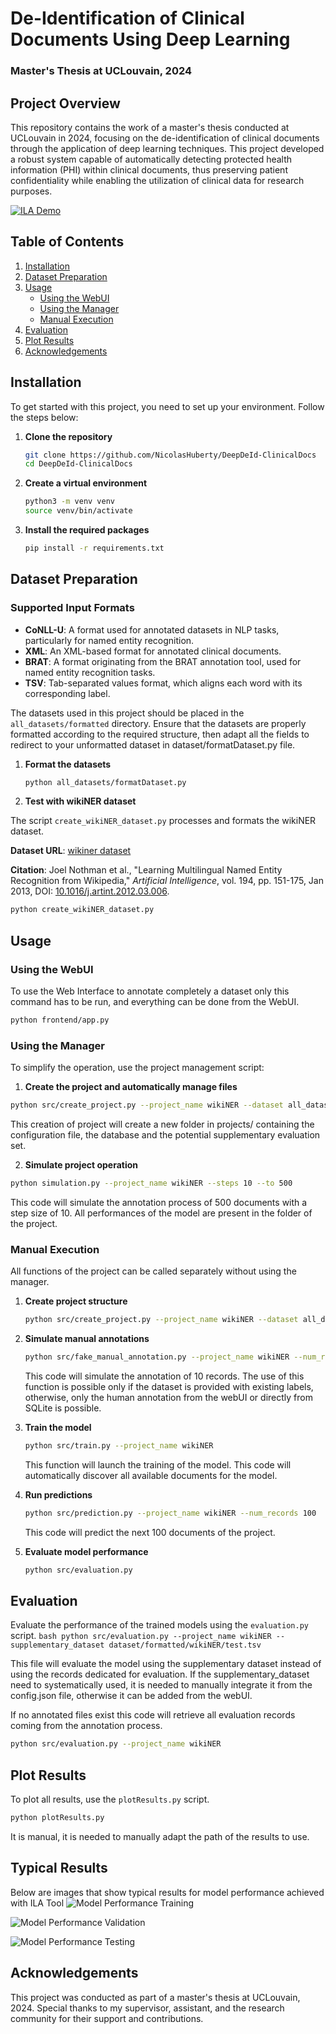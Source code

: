  # De-Identification of Clinical Documents Using Deep Learning
 ### Master's Thesis at UCLouvain, 2024

 ## Project Overview

 This repository contains the work of a master's thesis conducted at UCLouvain in 2024, focusing on the de-identification of clinical documents through the application of deep learning techniques. This project developed a robust system capable of automatically detecting protected health information (PHI) within clinical documents, thus preserving patient confidentiality while enabling the utilization of clinical data for research purposes.

[![ILA Demo](https://i9.ytimg.com/vi/PJTIBT_-VHk/mqdefault.jpg?sqp=CKSF0rIG-oaymwEmCMACELQB8quKqQMa8AEB-AH-CYAC0AWKAgwIABABGGUgZShlMA8=&rs=AOn4CLAD4zs8mEmf3GErZ50dBXjgK6NRRg)](https://youtu.be/PJTIBT_-VHk "Demo of the ILA")


## Table of Contents

1. [Installation](#installation)
2. [Dataset Preparation](#dataset-preparation)
3. [Usage](#usage)
   - [Using the WebUI](#using-the-webui)
   - [Using the Manager](#using-the-manager)
   - [Manual Execution](#manual-execution)
4. [Evaluation](#evaluation)
5. [Plot Results](#plot-results)
6. [Acknowledgements](#acknowledgements)

 ## Installation

 To get started with this project, you need to set up your environment. Follow the steps below:

 1. **Clone the repository**
     ```bash
     git clone https://github.com/NicolasHuberty/DeepDeId-ClinicalDocs
     cd DeepDeId-ClinicalDocs
     ```

 2. **Create a virtual environment**
     ```bash
     python3 -m venv venv
     source venv/bin/activate
     ```

 3. **Install the required packages**
     ```bash
     pip install -r requirements.txt
     ```

 ## Dataset Preparation
### Supported Input Formats
- **CoNLL-U**: A format used for annotated datasets in NLP tasks, particularly for named entity recognition.
- **XML**: An XML-based format for annotated clinical documents.
- **BRAT**: A format originating from the BRAT annotation tool, used for named entity recognition tasks.
- **TSV**: Tab-separated values format, which aligns each word with its corresponding label.

 The datasets used in this project should be placed in the `all_datasets/formatted` directory. Ensure that the datasets are properly formatted according to the required structure, then adapt all the fields to redirect to your unformatted dataset in dataset/formatDataset.py file.
 1. **Format the datasets**
    ```bash
    python all_datasets/formatDataset.py
    ```
 2. **Test with wikiNER dataset**

   The script `create_wikiNER_dataset.py` processes and formats the wikiNER dataset.
   
   **Dataset URL**: [wikiner dataset](https://metatext.io/datasets/wikiner)
   
   **Citation**:
   Joel Nothman et al., "Learning Multilingual Named Entity Recognition from Wikipedia," 
   *Artificial Intelligence*, vol. 194, pp. 151-175, Jan 2013, DOI: [10.1016/j.artint.2012.03.006](https://linkinghub.elsevier.com/retrieve/pii/S0004370212000276).
   

   ```bash
   python create_wikiNER_dataset.py
   ```
 ## Usage
 
 ### Using the WebUI

To use the Web Interface to annotate completely a dataset only this command has to be run, and everything can be done from the WebUI.

```bash
python frontend/app.py
```
 ### Using the Manager

 To simplify the operation, use the project management script:

 1. **Create the project and automatically manage files**
   ```bash
   python src/create_project.py --project_name wikiNER --dataset all_datasets/formatted/wikiNER/test.tsv --labels PERSON LOCATION DATE ID --model_name roberta --eval_percentage 30 --training_steps 10 --num_predictions 50 --start_from 20
   ```

This creation of project will create a new folder in projects/ containing the configuration file, the database and the potential supplementary evaluation set.

 2. **Simulate project operation**
   ```bash
   python simulation.py --project_name wikiNER --steps 10 --to 500
   ```
This code will simulate the annotation process of 500 documents with a step size of 10.
All performances of the model are present in the folder of the project.

 ### Manual Execution

 All functions of the project can be called separately without using the manager.

 1. **Create project structure**
    ```bash
    python src/create_project.py --project_name wikiNER --dataset all_datasets/formatted/wikiNER/train.tsv --labels PERSON LOCATION DATE ID --model_name roberta --eval_percentage 30 --training_steps 10 --num_predictions 50 --start_from 20
    ```

 2. **Simulate manual annotations**
    ```bash
    python src/fake_manual_annotation.py --project_name wikiNER --num_records 10
    ```

    This code will simulate the annotation of 10 records. The use of this function is possible only if the dataset is provided with existing labels, otherwise, only the human annotation from the webUI or directly from SQLite is possible.

 3. **Train the model**
    ```bash
    python src/train.py --project_name wikiNER
    ```

    This function will launch the training of the model.
    This code will automatically discover all available documents for the model.

 4. **Run predictions**
    ```bash
    python src/prediction.py --project_name wikiNER --num_records 100
    ```

    This code will predict the next 100 documents of the project.

 5. **Evaluate model performance**
    ```bash
    python src/evaluation.py
    ```

 ## Evaluation

 Evaluate the performance of the trained models using the `evaluation.py` script.
    ```bash
    python src/evaluation.py --project_name wikiNER --supplementary_dataset dataset/formatted/wikiNER/test.tsv
    ```

This file will evaluate the model using the supplementary dataset instead of using the records dedicated for evaluation. If the supplementary_dataset need to systematically used, it is needed to manually integrate it from the config.json file, otherwise it can be added from the webUI.

If no annotated files exist this code will retrieve all evaluation records coming from the annotation process.

```bash
python src/evaluation.py --project_name wikiNER
```
 ## Plot Results

 To plot all results, use the `plotResults.py` script.

```bash
python plotResults.py
```

It is manual, it is needed to manually adapt the path of the results to use.
 ## Typical Results

 Below are images that show typical results for model performance achieved with ILA Tool
 ![Model Performance Training](results/plots/plot1-n2c2_2014.png "Model Training Performance")

 ![Model Performance Validation](results/plots/plot1-n2c2.png "Model Validation Performance")

 ![Model Performance Testing](results/plots/plot1-wikiNER.png "Model Testing Performance")

 ## Acknowledgements

 This project was conducted as part of a master's thesis at UCLouvain, 2024. Special thanks to my supervisor, assistant, and the research community for their support and contributions.
